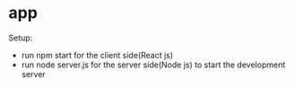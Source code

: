 # app



Setup:

* run npm start for the client side(React js) 
* run node server.js for the server side(Node js) to start the development server